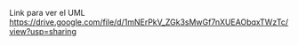 Link para ver el UML https://drive.google.com/file/d/1mNErPkV_ZGk3sMwGf7nXUEAObqxTWzTc/view?usp=sharing
